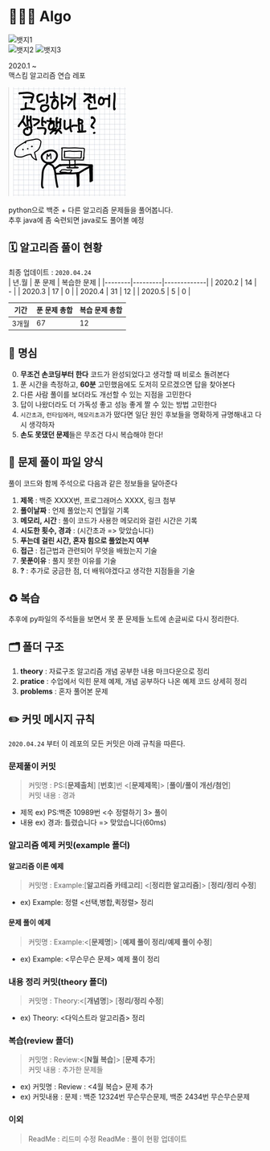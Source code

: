 # 🧑🏻‍💻 Algo
![뱃지1](https://img.shields.io/github/last-commit/maxkim-j/Algo?style=flat-square)  
![뱃지2](https://img.shields.io/badge/Problem%20solving%20with-python%203.8.2-blue?style=flat-square&logo=python)  ![뱃지3](https://img.shields.io/badge/also%20using-jupyter%20notebook-orange?style=flat-square&logo=jupyter)

2020.1 ~  
맥스킴 알고리즘 연습 레포  

![생각햇니](./img.jpg)  

python으로 백준 + 다른 알고리즘 문제들을 풀어봅니다.  
추후 java에 좀 숙련되면 java로도 풀어볼 예정  

## 🗓 알고리즘 풀이 현황
최종 업데이트 : `2020.04.24`  
| 년.월  | 푼 문제 | 복습한 문제 |
|--------|---------|-------------|
| 2020.2 | 14      | -           |
| 2020.3 | 17      | 0           |
| 2020.4 | 31      | 12          |
| 2020.5 | 5       | 0           |


| 기간  | 푼 문제 총합 | 복습 문제 총합 |
|-------|--------------|----------------|
| 3개월 | 67           | 12             |


## 🙏 명심
0. **무조건 손코딩부터 한다** 코드가 완성되었다고 생각할 때 비로소 돌려본다
1. 푼 시간을 측정하고, **60분** 고민했음에도 도저히 모르겠으면 답을 찾아본다
2. 다른 사람 풀이를 보더라도 개선할 수 있는 지점을 고민한다
3. 답이 나왔더라도 더 가독성 좋고 성능 좋게 짤 수 있는 방법 고민한다
4. `시간초과`, `런타임에러`, `메모리초과`가 떴다면 일단 원인 후보들을 명확하게 규명해내고 다시 생각하자
5. **손도 못댔던 문제**들은 무조건 다시 복습해야 한다!

## 📝 문제 풀이 파일 양식

풀이 코드와 함께 주석으로 다음과 같은 정보들을 달아준다

1.  **제목** : 백준 XXXX번, 프로그래머스 XXXX, 링크 첨부
2.  **풀이날짜** : 언제 풀었는지 연월일 기록
3.  **메모리, 시간** : 풀이 코드가 사용한 메모리와 걸린 시간은 기록
4.  **시도한 횟수, 경과** : (시간초과 => 맞았습니다)
5.  **푸는데 걸린 시간, 혼자 힘으로 풀었는지 여부**
6.  **접근** : 접근법과 관련되어 무엇을 배웠는지 기술
7.  **못푼이유** : 풀지 못한 이유를 기술
8.  **?** : 추가로 궁금한 점, 더 배워야겠다고 생각한 지점들을 기술

## ♻️ 복습

추후에 py파일의 주석들을 보면서 못 푼 문제들 노트에 손글씨로 다시 정리한다.

## 🗂 폴더 구조
1. **theory** : 자료구조 알고리즘 개념 공부한 내용 마크다운으로 정리
2. **pratice** : 수업에서 익힌 문제 예제, 개념 공부하다 나온 예제 코드 상세히 정리
3. **problems** : 혼자 풀어본 문제

## ✏️ 커밋 메시지 규칙
`2020.04.24` 부터 이 레포의 모든 커밋은 아래 규칙을 따른다.  

### 문제풀이 커밋
> 커밋명 : PS:[**문제출처**] [**번호**]번 <[**문제제목**]> [**풀이/풀이 개선/첨언**]  
> 커밋 내용 : 경과

- 제목 ex) PS:백준 10989번 <수 정렬하기 3> 풀이
- 내용 ex) 경과: 틀렸습니다 => 맞았습니다(60ms)

### 알고리즘 예제 커밋(example 폴더)

#### 알고리즘 이론 예제
> 커밋명 : Example:[**알고리즘 카테고리**] <[**정리한 알고리즘**]> [**정리/정리 수정**]  
- ex) Example: 정렬 <선택,병합,퀵정렬> 정리

#### 문제 풀이 예제
> 커밋명 : Example:<[**문제명**]> [**예제 풀이 정리/예제 풀이 수정**]  
- ex) Example: <무슨무슨 문제> 예제 풀이 정리

### 내용 정리 커밋(theory 폴더)
> 커밋명 : Theory:<[**개념명**]> [**정리/정리 수정**]  
- ex) Theory: <다익스트라 알고리즘> 정리

### 복습(review 폴더)
> 커밋명 : Review:<[**N월 복습**]> [**문제 추가**]  
> 커밋 내용 : 추가한 문제들
- ex) 커밋명 : Review : <4월 복습> 문제 추가
- ex) 커밋내용 : 문제 : 백준 12324번 무슨무슨문제, 백준 2434번 무슨무슨문제

### 이외
> ReadMe : 리드미 수정
> ReadMe : 풀이 현황 업데이트